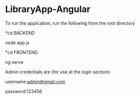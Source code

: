 # LibraryApp-Angular

To run the application, run the following from the root directory

*cd BACKEND

node app.js

*cd FRONTEND

ng serve

Admin credentials are (for use at the login section):

username:admin@gmail.com

password:123456
